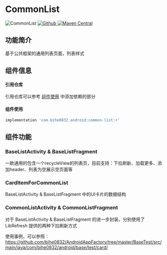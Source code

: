 # CommonList

![CommonList](https://img.shields.io/badge/AndroidAppFactory-CommonList-brightgreen)
[ ![Github](https://img.shields.io/badge/Github-CommonList-brightgreen?style=social) ](https://github.com/bihe0832/AndroidAppFactory/tree/master/CommonList)
[ ![Maven Central](https://img.shields.io/maven-central/v/com.bihe0832.android/common-list) ](https://search.maven.org/artifact/com.bihe0832.android/common-list)

## 功能简介

基于公共框架的通用列表页面，列表样式

## 组件信息

#### 引用仓库

引用仓库可以参考 [组件使用](./../start.md) 中添加依赖的部分

#### 组件使用

```groovy
implementation 'com.bihe0832.android:common-list:+'
```

## 组件功能

### BaseListActivity & BaseListFragment

一款通用的包含一个recycleView的列表页，目前支持：下拉刷新、加载更多、添加header、列表为空展示空页面等

### CardItemForCommonList

BaseListActivity & BaseListFragment 中的UI卡片的数据结构

### CommonListActivity & CommonListFragment

对于 BaseListActivity & BaseListFragment 的进一步封装，分别使用了LibRefresh 提供的两种下拉刷新方式

使用事例，可以参照：https://github.com/bihe0832/AndroidAppFactory/tree/master/BaseTest/src/main/java/com/bihe0832/android/base/test/card/